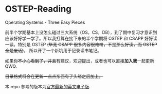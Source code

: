 # OSTEP-Reading

Operating Systems - Three Easy Pieces

前半个学期基本上没怎么碰过三大系统（OS，CS，DB），到了期中复习才意识到应该好好学一学了。所以我打算在接下来的半个学期将 OSTEP 和 CSAPP 好好读一读，特别是 OSTEP
~~(毕竟 CSAPP 很多内容很难啃，不是那么好读，而 OSTEP 全是废话)~~。
所以开了一个新坑用于记录读书笔记。

如果你~~不小心看到了，并且~~有建议，欢迎提出，或者也可以直接**加入我**一起更新QWQ.

~~目录格式将会在更新一点点东西有了头绪之后加上。~~

本 repo 参考的版本为[官方最新的英文电子版](https://pages.cs.wisc.edu/~remzi/OSTEP/#book-chapters).
